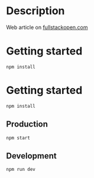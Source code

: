 # Description

Web article on [fullstackopen.com](https://fullstackopen.com/en/part3/node_js_and_express)

# Getting started

`npm install`

# Getting started

`npm install`

## Production

`npm start`

## Development

`npm run dev`
